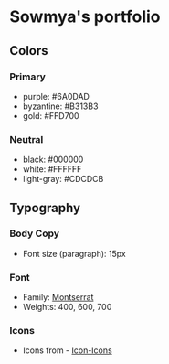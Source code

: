 # Sowmya's portfolio

## Colors

### Primary

- purple: #6A0DAD
- byzantine: #B313B3
- gold: #FFD700

### Neutral

- black: #000000
- white: #FFFFFF
- light-gray: #CDCDCB

## Typography

### Body Copy

- Font size (paragraph): 15px

### Font

- Family: [Montserrat](https://fonts.google.com/specimen/Montserrat)
- Weights: 400, 600, 700

### Icons

- Icons from - [Icon-Icons](https://icon-icons.com/)
